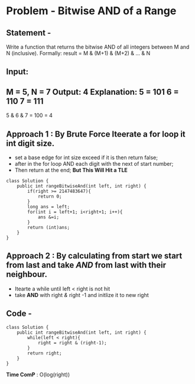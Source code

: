 #  Problem   -  Bitwise AND of a Range
##  Statement  -  
Write a function that returns the bitwise AND of all integers between M and N (inclusive).
Formally:
result = M & (M+1) & (M+2) & ... & N
##  Input:
M = 5, N = 7
Output:
4
Explanation:
5 = 101
6 = 110
7 = 111
----------------
5 & 6 & 7 = 100 = 4
##  Approach 1 : By Brute Force Iteerate a for loop it int digit size.
-  set a base edge for int size exceed if it is then return false;
-  after in the for loop AND each digit with the next of start number;
-  Then return at the end;
**But This Will Hit a TLE**
```
class Solution {
    public int rangeBitwiseAnd(int left, int right) {
        if(right >= 2147483647){
            return 0;
        }
        long ans = left;
        for(int i = left+1; i<right+1; i++){
            ans &=i;
        }
        return (int)ans;
    }
}
```
##    Approach 2 : By calculating from start we start from last and take *AND* from last with their neighbour.
-    Itearte a while until left < right is not hit
-    take **AND** with right *&* right -1 and initlize it to new  right
  ##    Code -
```
class Solution {
    public int rangeBitwiseAnd(int left, int right) {
        while(left < right){
            right = right & (right-1);
        }
        return right;
    }
}
```
**Time ComP** : O(log(right))
